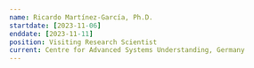 ```yaml
---
name: Ricardo Martínez-García, Ph.D.
startdate: [2023-11-06]
enddate: [2023-11-11]
position: Visiting Research Scientist
current: Centre for Advanced Systems Understanding, Germany
---
```

